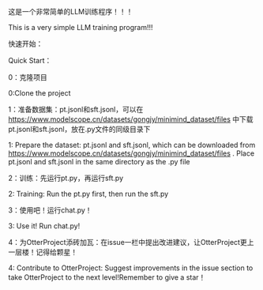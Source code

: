 这是一个非常简单的LLM训练程序！！！

This is a very simple LLM training program!!!



快速开始：

Quick Start：



0：克隆项目

0:Clone the project



1：准备数据集：pt.jsonl和sft.jsonl，可以在 https://www.modelscope.cn/datasets/gongjy/minimind_dataset/files 中下载pt.jsonl和sft.jsonl，放在.py文件的同级目录下

1: Prepare the dataset: pt.jsonl and sft.jsonl, which can be downloaded from https://www.modelscope.cn/datasets/gongjy/minimind_dataset/files . Place pt.jsonl and sft.jsonl in the same directory as the .py file



2：训练：先运行pt.py，再运行sft.py

2: Training: Run the pt.py first, then run the sft.py



3：使用吧！运行chat.py！

3: Use it! Run chat.py!



4：为OtterProject添砖加瓦：在issue一栏中提出改进建议，让OtterProject更上一层楼！记得给颗星！

4: Contribute to OtterProject: Suggest improvements in the issue section to take OtterProject to the next level!Remember to give a star！




